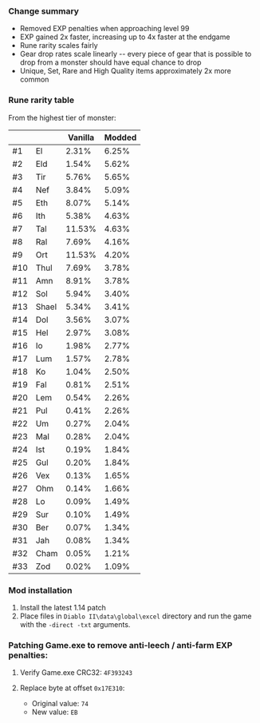 ### Change summary

- Removed EXP penalties when approaching level 99
- EXP gained 2x faster, increasing up to 4x faster at the endgame
- Rune rarity scales fairly
- Gear drop rates scale linearly -- every piece of gear that is possible to drop from a monster should have equal chance to drop
- Unique, Set, Rare and High Quality items approximately 2x more common

### Rune rarity table

From the highest tier of monster:

|  |  | Vanilla | Modded |
| --- | --- | --- | --- |
| #1 | El | 2.31% | 6.25% |
| #2 | Eld | 1.54% | 5.62% |
| #3 | Tir | 5.76% | 5.65% |
| #4 | Nef | 3.84% | 5.09% |
| #5 | Eth | 8.07% | 5.14% |
| #6 | Ith | 5.38% | 4.63% |
| #7 | Tal | 11.53% | 4.63% |
| #8 | Ral | 7.69% | 4.16% |
| #9 | Ort | 11.53% | 4.20% |
| #10 | Thul | 7.69% | 3.78% |
| #11 | Amn | 8.91% | 3.78% |
| #12 | Sol | 5.94% | 3.40% |
| #13 | Shael | 5.34% | 3.41% |
| #14 | Dol | 3.56% | 3.07% |
| #15 | Hel | 2.97% | 3.08% |
| #16 | Io | 1.98% | 2.77% |
| #17 | Lum | 1.57% | 2.78% |
| #18 | Ko | 1.04% | 2.50% |
| #19 | Fal | 0.81% | 2.51% |
| #20 | Lem | 0.54% | 2.26% |
| #21 | Pul | 0.41% | 2.26% |
| #22 | Um | 0.27% | 2.04% |
| #23 | Mal | 0.28% | 2.04% |
| #24 | Ist | 0.19% | 1.84% |
| #25 | Gul | 0.20% | 1.84% |
| #26 | Vex | 0.13% | 1.65% |
| #27 | Ohm | 0.14% | 1.66% |
| #28 | Lo | 0.09% | 1.49% |
| #29 | Sur | 0.10% | 1.49% |
| #30 | Ber | 0.07% | 1.34% |
| #31 | Jah | 0.08% | 1.34% |
| #32 | Cham | 0.05% | 1.21% |
| #33 | Zod | 0.02% | 1.09% |

### Mod installation

1) Install the latest 1.14 patch
2) Place files in `Diablo II\data\global\excel` directory and run the game with the `-direct -txt` arguments.

### Patching Game.exe to remove anti-leech / anti-farm EXP penalties:

1) Verify Game.exe CRC32: `4F393243`

2) Replace byte at offset `0x17E310`:
    - Original value: `74`
    - New value: `EB`

